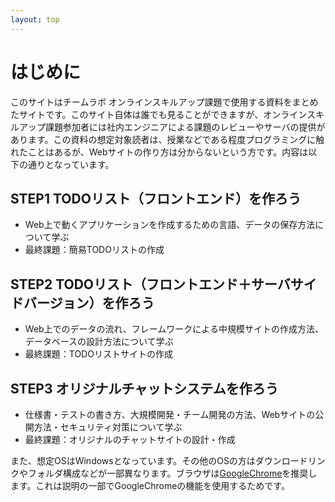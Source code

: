 ```yaml
---
layout: top
---
```

# はじめに

このサイトはチームラボ オンラインスキルアップ課題で使用する資料をまとめたサイトです。このサイト自体は誰でも見ることができますが、オンラインスキルアップ課題参加者には社内エンジニアによる課題のレビューやサーバの提供があります。この資料の想定対象読者は、授業などである程度プログラミングに触れたことはあるが、Webサイトの作り方は分からないという方です。内容は以下の通りとなっています。

## STEP1 TODOリスト（フロントエンド）を作ろう
* Web上で動くアプリケーションを作成するための言語、データの保存方法について学ぶ
* 最終課題：簡易TODOリストの作成

## STEP2 TODOリスト（フロントエンド＋サーバサイドバージョン）を作ろう
* Web上でのデータの流れ、フレームワークによる中規模サイトの作成方法、データベースの設計方法について学ぶ
* 最終課題：TODOリストサイトの作成

## STEP3 オリジナルチャットシステムを作ろう
* 仕様書・テストの書き方、大規模開発・チーム開発の方法、Webサイトの公開方法・セキュリティ対策について学ぶ
* 最終課題：オリジナルのチャットサイトの設計・作成

また、想定OSはWindowsとなっています。その他のOSの方はダウンロードリンクやフォルダ構成などが一部異なります。ブラウザは[GoogleChrome](https://www.google.com/intl/ja/chrome/browser/)を推奨します。これは説明の一部でGoogleChromeの機能を使用するためです。
